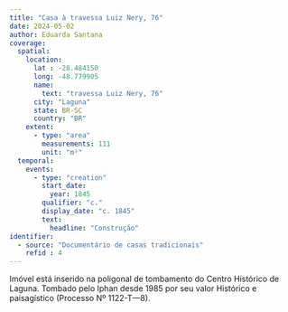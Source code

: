```yaml
---
title: "Casa à travessa Luiz Nery, 76"
date: 2024-05-02
author: Eduarda Santana
coverage:
  spatial:
    location:
      lat : -28.484150
      long: -48.779905
      name: 
        text: "travessa Luiz Nery, 76"
      city: "Laguna"
      state: BR-SC
      country: "BR"
    extent:
      - type: "area"
        measurements: 111
        unit: "m²"
  temporal:
    events:
      - type: "creation"
        start_date:
          year: 1845
        qualifier: "c."
        display_date: "c. 1845"
        text:
          headline: "Construção"
identifier:
  - source: "Documentário de casas tradicionais"
    refid : 4
---
```


Imóvel está inserido na poligonal de tombamento do Centro Histórico de Laguna. Tombado pelo Iphan desde 1985 por seu valor Histórico e paisagístico (Processo Nº 1122-T—8).
